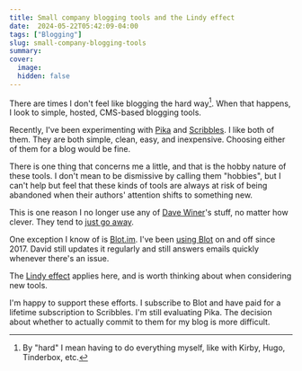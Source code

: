 ```yaml
---
title: Small company blogging tools and the Lindy effect
date:  2024-05-22T05:42:09-04:00
tags: ["Blogging"]
slug: small-company-blogging-tools
summary:
cover:
  image: 
  hidden: false
---
```


There are times I don't feel like blogging the hard way[^hard]. When that happens, I look to simple, hosted, CMS-based blogging tools. 

Recently, I've been experimenting with [Pika](https://pika.page) and [Scribbles](https://scribbles.page). I like both of them. They are both simple, clean, easy, and inexpensive. Choosing either of them for a blog would be fine.

There is one thing that concerns me a little, and that is the hobby nature of these tools. I don't mean to be dismissive by calling them "hobbies", but I can't help but feel that these kinds of tools are always at risk of being abandoned when their authors' attention shifts to something new.

This is one reason I no longer use any of [Dave Winer](https://scripting.com)'s stuff, no matter how clever. They tend to [just go away](http://fargo.io/). 

One exception I know of is [Blot.im](https://blot.im). I've been [using Blot](https://baty.blog) on and off since 2017. David still updates it regularly and still answers emails quickly whenever there's an issue.

The [Lindy effect](https://en.wikipedia.org/wiki/Lindy_effect) applies here, and is worth thinking about when considering new tools.

I'm happy to support these efforts. I subscribe to Blot and have paid for a lifetime subscription to Scribbles. I'm still evaluating Pika. The decision about whether to actually commit to them for my blog is more difficult.



[^hard]: By "hard" I mean having to do everything myself, like with Kirby, Hugo, Tinderbox, etc.

